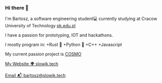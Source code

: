 ### Hi there 👋

I'm Bartosz, a software engineering student💻 currently studying at Cracow University of Technology [pk.edu.pl](https://www.pk.edu.pl/index.php?lang=en&template=pk18-tpl) 

I have a passion for prototyping, IOT and hackathons.

I mostly program in:
+Rust 🦀
+Python 🐍
+C++
+Javascript

My current passion project is [COSMO](https://github.com/grupacosmo)

[My Website 🌍 slowik.tech](slowik.tech)

[Email 📬 bartosz@slowik.tech](bartosz@slowik.tech)

